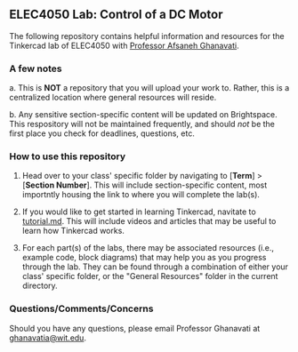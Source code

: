 ## ELEC4050 Lab: Control of a DC Motor

The following repository contains helpful information and resources for the Tinkercad lab of ELEC4050 with [Professor Afsaneh Ghanavati](https://afsanehghanavati.com/).

### A few notes

a. This is **NOT** a repository that you will upload your work to. Rather, this is a centralized location where general resources will reside.

b. Any sensitive section-specific content will be updated on Brightspace. This respository will not be maintained frequently, and should *not* be the first place you check for deadlines, questions, etc.

### How to use this repository

1. Head over to your class' specific folder by navigating to [**Term**] > [**Section Number**]. This will include section-specific content, most importntly housing the link to where you will complete the lab(s).

2. If you would like to get started in learning Tinkercad, navitate to [tutorial.md](tutorial.md). This will include videos and articles that may be useful to learn how Tinkercad works.

3. For each part(s) of the labs, there may be associated resources (i.e., example code, block diagrams) that may help you as you progress through the lab. They can be found through a combination of either your class' specific folder, or the "General Resources" folder in the current directory.

### Questions/Comments/Concerns

Should you have any questions, please email Professor Ghanavati at [ghanavatia@wit.edu](mailto:ghanavatia@wit.edu). 
